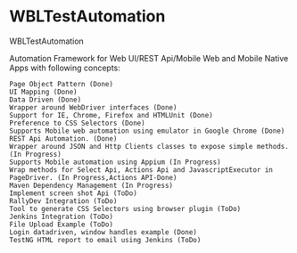 # WBLTestAutomation
WBLTestAutomation

Automation Framework for Web UI/REST Api/Mobile Web and Mobile Native Apps with following concepts:

    Page Object Pattern (Done)
    UI Mapping (Done)
    Data Driven (Done)
    Wrapper around WebDriver interfaces (Done)
    Support for IE, Chrome, Firefox and HTMLUnit (Done)
    Preference to CSS Selectors (Done)
    Supports Mobile web automation using emulator in Google Chrome (Done)
    REST Api Automation. (Done)
    Wrapper around JSON and Http Clients classes to expose simple methods. (In Progress)
    Supports Mobile automation using Appium (In Progress)
    Wrap methods for Select Api, Actions Api and JavascriptExecutor in PageDriver. (In Progress,Actions API-Done)
    Maven Dependency Management (In Progress)
    Implement screen shot Api (ToDo)
    RallyDev Integration (ToDo)
    Tool to generate CSS Selectors using browser plugin (ToDo)
    Jenkins Integration (ToDo)
    File Upload Example (ToDo)
    Login datadriven, window handles example (Done)
    TestNG HTML report to email using Jenkins (ToDo)
